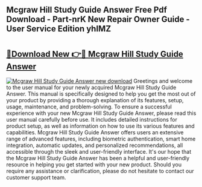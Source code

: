 ## Mcgraw Hill Study Guide Answer Free Pdf Download - Part-nrK New Repair Owner Guide - User Service Edition yhIMZ

# <h2><a href="http://bc79441.oget.top/?id=Mcgraw+Hill+Study+Guide+Answer">🔗Download New 👉🔴 Mcgraw Hill Study Guide Answer</a></h2>

[![Mcgraw Hill Study Guide Answer new download](https://i.imgur.com/5g1atiW.png)](http://bc79441.oget.top/?id=Mcgraw+Hill+Study+Guide+Answer)
Greetings and welcome to the user manual for your newly acquired Mcgraw Hill Study Guide Answer. This manual is specifically designed to help you get the most out of your product by providing a thorough explanation of its features, setup, usage, maintenance, and problem-solving. To ensure a successful experience with your new Mcgraw Hill Study Guide Answer, please read this user manual carefully before use. It includes detailed instructions for product setup, as well as information on how to use its various features and capabilities. Mcgraw Hill Study Guide Answer offers users an extensive range of advanced features, including biometric authentication, smart home integration, automatic updates, and personalized recommendations, all accessible through the sleek and user-friendly interface. It's our hope that the Mcgraw Hill Study Guide Answer has been a helpful and user-friendly resource in helping you get started with your new product. Should you require any assistance or clarification, please do not hesitate to contact our customer support team.
